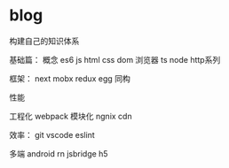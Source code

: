 # blog
构建自己的知识体系

基础篇：
概念
es6
js
html
css
dom
浏览器
ts
node
http系列

框架：
next
mobx
redux
egg
同构

性能


工程化
webpack
模块化
ngnix
cdn

效率：
git
vscode
eslint

多端
android
rn
jsbridge
h5





